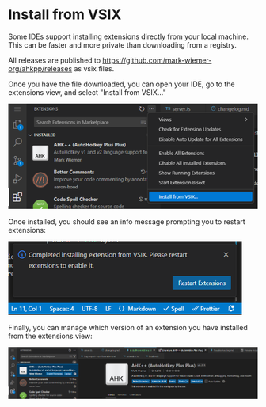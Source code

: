 # Install from VSIX

Some IDEs support installing extensions directly from your local machine. This can be faster and more private than downloading from a registry.

All releases are published to https://github.com/mark-wiemer-org/ahkpp/releases as vsix files.

Once you have the file downloaded, you can open your IDE, go to the extensions view, and select "Install from VSIX..."

![](../image/installFromVSIX.png)

Once installed, you should see an info message prompting you to restart extensions:

![](../image/completedInstallingFromVSIXMessage.png)

Finally, you can manage which version of an extension you have installed from the extensions view:

![extensions view showing restart extensions, update, and other buttons](../image/manageExtensionVersion.png)
